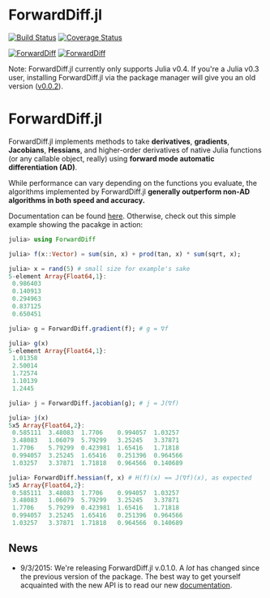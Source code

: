 # ForwardDiff.jl

[![Build Status](https://travis-ci.org/JuliaDiff/ForwardDiff.jl.svg?branch=master)](https://travis-ci.org/JuliaDiff/ForwardDiff.jl) [![Coverage Status](https://coveralls.io/repos/JuliaDiff/ForwardDiff.jl/badge.svg?branch=master&service=github)](https://coveralls.io/github/JuliaDiff/ForwardDiff.jl?branch=master)

[![ForwardDiff](http://pkg.julialang.org/badges/ForwardDiff_0.3.svg)](http://pkg.julialang.org/?pkg=ForwardDiff&ver=0.3)
[![ForwardDiff](http://pkg.julialang.org/badges/ForwardDiff_0.4.svg)](http://pkg.julialang.org/?pkg=ForwardDiff&ver=0.4)

Note: ForwardDiff.jl currently only supports Julia v0.4. If you're a Julia v0.3 user, installing ForwardDiff.jl via the package manager will give you an old version ([v0.0.2](https://github.com/JuliaDiff/ForwardDiff.jl/tree/6da5f5204fd717a1417a8a4a6b9e2253799879c9)).

# ForwardDiff.jl

ForwardDiff.jl implements methods to take **derivatives**, **gradients**, **Jacobians**, **Hessians**, and higher-order derivatives of native Julia functions (or any callable object, really) using **forward mode automatic differentiation (AD)**.

While performance can vary depending on the functions you evaluate, the algorithms implemented by ForwardDiff.jl **generally outperform non-AD algorithms in both speed and accuracy.**

Documentation can be found [here](http://www.juliadiff.org/ForwardDiff.jl/). Otherwise, check out this simple example showing the pacakge in action:

```julia
julia> using ForwardDiff

julia> f(x::Vector) = sum(sin, x) + prod(tan, x) * sum(sqrt, x);

julia> x = rand(5) # small size for example's sake
5-element Array{Float64,1}:
 0.986403
 0.140913
 0.294963
 0.837125
 0.650451

julia> g = ForwardDiff.gradient(f); # g = ∇f

julia> g(x)
5-element Array{Float64,1}:
 1.01358
 2.50014
 1.72574
 1.10139
 1.2445

julia> j = ForwardDiff.jacobian(g); # j = J(∇f)

julia> j(x)
5x5 Array{Float64,2}:
 0.585111  3.48083  1.7706    0.994057  1.03257
 3.48083   1.06079  5.79299   3.25245   3.37871
 1.7706    5.79299  0.423981  1.65416   1.71818
 0.994057  3.25245  1.65416   0.251396  0.964566
 1.03257   3.37871  1.71818   0.964566  0.140689

julia> ForwardDiff.hessian(f, x) # H(f)(x) == J(∇f)(x), as expected 
5x5 Array{Float64,2}:
 0.585111  3.48083  1.7706    0.994057  1.03257
 3.48083   1.06079  5.79299   3.25245   3.37871
 1.7706    5.79299  0.423981  1.65416   1.71818
 0.994057  3.25245  1.65416   0.251396  0.964566
 1.03257   3.37871  1.71818   0.964566  0.140689
 ```

## News

- 9/3/2015: We're releasing ForwardDiff.jl v.0.1.0. A *lot* has changed since the previous version of the package. The best way to get yourself acquainted with the new API is to read our new [documentation](http://www.juliadiff.org/ForwardDiff.jl/).
